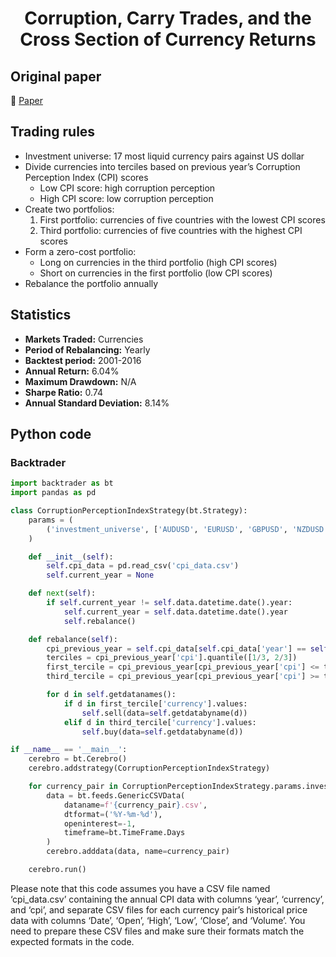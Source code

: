 <div align="center">
  <h1>Corruption, Carry Trades, and the Cross Section of Currency Returns</h1>
</div>

## Original paper

📕 [Paper](https://papers.ssrn.com/sol3/papers.cfm?abstract_id=2961743)

## Trading rules

- Investment universe: 17 most liquid currency pairs against US dollar
- Divide currencies into terciles based on previous year’s Corruption Perception Index (CPI) scores
    - Low CPI score: high corruption perception
    - High CPI score: low corruption perception
- Create two portfolios:
    1. First portfolio: currencies of five countries with the lowest CPI scores
    2. Third portfolio: currencies of five countries with the highest CPI scores
- Form a zero-cost portfolio:
    - Long on currencies in the third portfolio (high CPI scores)
    - Short on currencies in the first portfolio (low CPI scores)
- Rebalance the portfolio annually

## Statistics

- **Markets Traded:** Currencies
- **Period of Rebalancing:** Yearly
- **Backtest period:** 2001-2016
- **Annual Return:** 6.04%
- **Maximum Drawdown:** N/A
- **Sharpe Ratio:** 0.74
- **Annual Standard Deviation:** 8.14%

## Python code

### Backtrader

```python
import backtrader as bt
import pandas as pd

class CorruptionPerceptionIndexStrategy(bt.Strategy):
    params = (
        ('investment_universe', ['AUDUSD', 'EURUSD', 'GBPUSD', 'NZDUSD', 'USDCAD', 'USDCHF', 'USDJPY']),
    )

    def __init__(self):
        self.cpi_data = pd.read_csv('cpi_data.csv')
        self.current_year = None

    def next(self):
        if self.current_year != self.data.datetime.date().year:
            self.current_year = self.data.datetime.date().year
            self.rebalance()

    def rebalance(self):
        cpi_previous_year = self.cpi_data[self.cpi_data['year'] == self.current_year - 1]
        terciles = cpi_previous_year['cpi'].quantile([1/3, 2/3])
        first_tercile = cpi_previous_year[cpi_previous_year['cpi'] <= terciles.iloc[0]].nlargest(5, 'cpi')
        third_tercile = cpi_previous_year[cpi_previous_year['cpi'] >= terciles.iloc[1]].nsmallest(5, 'cpi')

        for d in self.getdatanames():
            if d in first_tercile['currency'].values:
                self.sell(data=self.getdatabyname(d))
            elif d in third_tercile['currency'].values:
                self.buy(data=self.getdatabyname(d))

if __name__ == '__main__':
    cerebro = bt.Cerebro()
    cerebro.addstrategy(CorruptionPerceptionIndexStrategy)

    for currency_pair in CorruptionPerceptionIndexStrategy.params.investment_universe:
        data = bt.feeds.GenericCSVData(
            dataname=f'{currency_pair}.csv',
            dtformat=('%Y-%m-%d'),
            openinterest=-1,
            timeframe=bt.TimeFrame.Days
        )
        cerebro.adddata(data, name=currency_pair)

    cerebro.run()
```

Please note that this code assumes you have a CSV file named ‘cpi_data.csv’ containing the annual CPI data with columns ‘year’, ‘currency’, and ‘cpi’, and separate CSV files for each currency pair’s historical price data with columns ‘Date’, ‘Open’, ‘High’, ‘Low’, ‘Close’, and ‘Volume’. You need to prepare these CSV files and make sure their formats match the expected formats in the code.